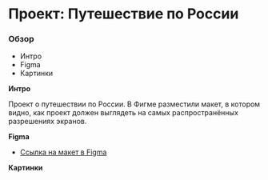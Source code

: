 # Проект: Путешествие по России

### Обзор
* Интро
* Figma
* Картинки

**Интро**

Проект о путешествии по России.
В Фигме разместили макет, в котором видно, как проект должен выглядеть на самых распространённых разрешениях экранов.

**Figma**

* [Ссылка на макет в Figma](https://www.figma.com/file/5S2WSbEFL6awjVWJ0NWL8Q/Sprint-3_-Russia-_-desktop-mobile?node-id=28503%3A0)

**Картинки**


